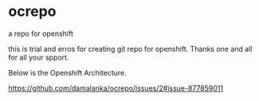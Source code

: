 # ocrepo
a repo for openshift 

this is trial and erros for creating git repo for openshift.
Thanks one and all for all your spport.

Below is the Openshift Architecture.

https://github.com/damalanka/ocrepo/issues/2#issue-877859011
